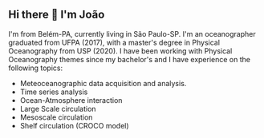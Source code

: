 ## Hi there 👋 I'm João 

I'm from Belém-PA, currently living in São Paulo-SP. I'm an oceanographer graduated from UFPA (2017), with a master's degree in Physical Oceanography from USP (2020). I have been working with Physical Oceanography themes since my bachelor's and I have experience on the following topics:

- Meteoceanographic data acquisition and analysis.
- Time series analysis
- Ocean-Atmosphere interaction
- Large Scale circulation
- Mesoscale circulation
- Shelf circulation (CROCO model)

<!--
**joaopedroamorim/joaopedroamorim** is a ✨ _special_ ✨ repository because its `README.md` (this file) appears on your GitHub profile.

Here are some ideas to get you started:

- 🔭 I’m currently working on ...
- 🌱 I’m currently learning ...
- 👯 I’m looking to collaborate on ...
- 🤔 I’m looking for help with ...
- 💬 Ask me about ...
- 📫 How to reach me: ...
- 😄 Pronouns: ...
- ⚡ Fun fact: ...
-->
